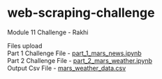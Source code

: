 # web-scraping-challenge
Module 11 Challenge - Rakhi

Files upload   
Part 1 Challenge File - [part_1_mars_news.ipynb](/part_1_mars_news.ipynb)  
Part 2 Challenge File - [part_2_mars_weather.ipynb](/part_2_mars_weather.ipynb)  
Output Csv File       - [mars_weather_data.csv](/mars_weather_data.csv)  
